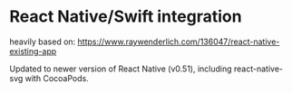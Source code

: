 # React Native/Swift integration
heavily based on: 
https://www.raywenderlich.com/136047/react-native-existing-app 

Updated to newer version of React Native (v0.51), including react-native-svg with CocoaPods.

